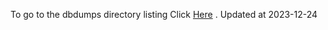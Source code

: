To go to the dbdumps directory listing Click [Here](https://ipfs.io/ipfs/bafkreifp4ksbogwkqbfri4nqqyxh66gt2eix62cd6p4wjzgys44uzvgaua) . Updated at 2023-12-24
